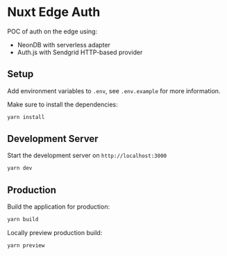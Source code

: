 # Nuxt Edge Auth

POC of auth on the edge using:

- NeonDB with serverless adapter
- Auth.js with Sendgrid HTTP-based provider

## Setup

Add environment variables to `.env`, see `.env.example` for more information.

Make sure to install the dependencies:

```bash
yarn install
```

## Development Server

Start the development server on `http://localhost:3000`

```bash
yarn dev
```

## Production

Build the application for production:

```bash
yarn build
```

Locally preview production build:

```bash
yarn preview
```
